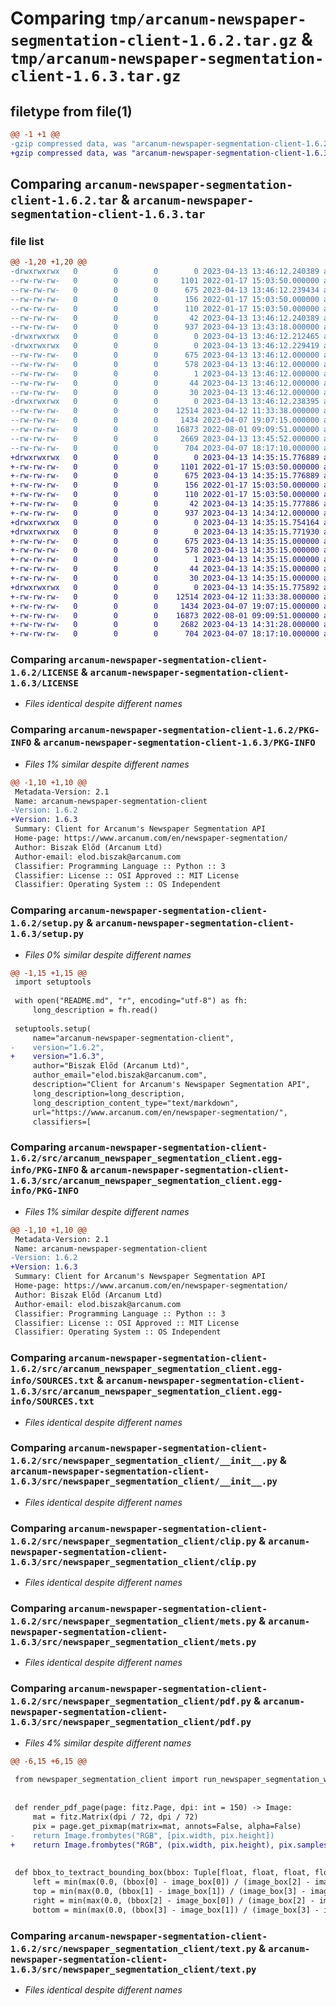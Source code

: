 # Comparing `tmp/arcanum-newspaper-segmentation-client-1.6.2.tar.gz` & `tmp/arcanum-newspaper-segmentation-client-1.6.3.tar.gz`

## filetype from file(1)

```diff
@@ -1 +1 @@
-gzip compressed data, was "arcanum-newspaper-segmentation-client-1.6.2.tar", last modified: Thu Apr 13 13:46:12 2023, max compression
+gzip compressed data, was "arcanum-newspaper-segmentation-client-1.6.3.tar", last modified: Thu Apr 13 14:35:15 2023, max compression
```

## Comparing `arcanum-newspaper-segmentation-client-1.6.2.tar` & `arcanum-newspaper-segmentation-client-1.6.3.tar`

### file list

```diff
@@ -1,20 +1,20 @@
-drwxrwxrwx   0        0        0        0 2023-04-13 13:46:12.240389 arcanum-newspaper-segmentation-client-1.6.2/
--rw-rw-rw-   0        0        0     1101 2022-01-17 15:03:50.000000 arcanum-newspaper-segmentation-client-1.6.2/LICENSE
--rw-rw-rw-   0        0        0      675 2023-04-13 13:46:12.239434 arcanum-newspaper-segmentation-client-1.6.2/PKG-INFO
--rw-rw-rw-   0        0        0      156 2022-01-17 15:03:50.000000 arcanum-newspaper-segmentation-client-1.6.2/README.md
--rw-rw-rw-   0        0        0      110 2022-01-17 15:03:50.000000 arcanum-newspaper-segmentation-client-1.6.2/pyproject.toml
--rw-rw-rw-   0        0        0       42 2023-04-13 13:46:12.240389 arcanum-newspaper-segmentation-client-1.6.2/setup.cfg
--rw-rw-rw-   0        0        0      937 2023-04-13 13:43:18.000000 arcanum-newspaper-segmentation-client-1.6.2/setup.py
-drwxrwxrwx   0        0        0        0 2023-04-13 13:46:12.212465 arcanum-newspaper-segmentation-client-1.6.2/src/
-drwxrwxrwx   0        0        0        0 2023-04-13 13:46:12.229419 arcanum-newspaper-segmentation-client-1.6.2/src/arcanum_newspaper_segmentation_client.egg-info/
--rw-rw-rw-   0        0        0      675 2023-04-13 13:46:12.000000 arcanum-newspaper-segmentation-client-1.6.2/src/arcanum_newspaper_segmentation_client.egg-info/PKG-INFO
--rw-rw-rw-   0        0        0      578 2023-04-13 13:46:12.000000 arcanum-newspaper-segmentation-client-1.6.2/src/arcanum_newspaper_segmentation_client.egg-info/SOURCES.txt
--rw-rw-rw-   0        0        0        1 2023-04-13 13:46:12.000000 arcanum-newspaper-segmentation-client-1.6.2/src/arcanum_newspaper_segmentation_client.egg-info/dependency_links.txt
--rw-rw-rw-   0        0        0       44 2023-04-13 13:46:12.000000 arcanum-newspaper-segmentation-client-1.6.2/src/arcanum_newspaper_segmentation_client.egg-info/requires.txt
--rw-rw-rw-   0        0        0       30 2023-04-13 13:46:12.000000 arcanum-newspaper-segmentation-client-1.6.2/src/arcanum_newspaper_segmentation_client.egg-info/top_level.txt
-drwxrwxrwx   0        0        0        0 2023-04-13 13:46:12.238395 arcanum-newspaper-segmentation-client-1.6.2/src/newspaper_segmentation_client/
--rw-rw-rw-   0        0        0    12514 2023-04-12 11:33:38.000000 arcanum-newspaper-segmentation-client-1.6.2/src/newspaper_segmentation_client/__init__.py
--rw-rw-rw-   0        0        0     1434 2023-04-07 19:07:15.000000 arcanum-newspaper-segmentation-client-1.6.2/src/newspaper_segmentation_client/clip.py
--rw-rw-rw-   0        0        0    16873 2022-08-01 09:09:51.000000 arcanum-newspaper-segmentation-client-1.6.2/src/newspaper_segmentation_client/mets.py
--rw-rw-rw-   0        0        0     2669 2023-04-13 13:45:52.000000 arcanum-newspaper-segmentation-client-1.6.2/src/newspaper_segmentation_client/pdf.py
--rw-rw-rw-   0        0        0      704 2023-04-07 18:17:10.000000 arcanum-newspaper-segmentation-client-1.6.2/src/newspaper_segmentation_client/text.py
+drwxrwxrwx   0        0        0        0 2023-04-13 14:35:15.776889 arcanum-newspaper-segmentation-client-1.6.3/
+-rw-rw-rw-   0        0        0     1101 2022-01-17 15:03:50.000000 arcanum-newspaper-segmentation-client-1.6.3/LICENSE
+-rw-rw-rw-   0        0        0      675 2023-04-13 14:35:15.776889 arcanum-newspaper-segmentation-client-1.6.3/PKG-INFO
+-rw-rw-rw-   0        0        0      156 2022-01-17 15:03:50.000000 arcanum-newspaper-segmentation-client-1.6.3/README.md
+-rw-rw-rw-   0        0        0      110 2022-01-17 15:03:50.000000 arcanum-newspaper-segmentation-client-1.6.3/pyproject.toml
+-rw-rw-rw-   0        0        0       42 2023-04-13 14:35:15.777886 arcanum-newspaper-segmentation-client-1.6.3/setup.cfg
+-rw-rw-rw-   0        0        0      937 2023-04-13 14:34:12.000000 arcanum-newspaper-segmentation-client-1.6.3/setup.py
+drwxrwxrwx   0        0        0        0 2023-04-13 14:35:15.754164 arcanum-newspaper-segmentation-client-1.6.3/src/
+drwxrwxrwx   0        0        0        0 2023-04-13 14:35:15.771930 arcanum-newspaper-segmentation-client-1.6.3/src/arcanum_newspaper_segmentation_client.egg-info/
+-rw-rw-rw-   0        0        0      675 2023-04-13 14:35:15.000000 arcanum-newspaper-segmentation-client-1.6.3/src/arcanum_newspaper_segmentation_client.egg-info/PKG-INFO
+-rw-rw-rw-   0        0        0      578 2023-04-13 14:35:15.000000 arcanum-newspaper-segmentation-client-1.6.3/src/arcanum_newspaper_segmentation_client.egg-info/SOURCES.txt
+-rw-rw-rw-   0        0        0        1 2023-04-13 14:35:15.000000 arcanum-newspaper-segmentation-client-1.6.3/src/arcanum_newspaper_segmentation_client.egg-info/dependency_links.txt
+-rw-rw-rw-   0        0        0       44 2023-04-13 14:35:15.000000 arcanum-newspaper-segmentation-client-1.6.3/src/arcanum_newspaper_segmentation_client.egg-info/requires.txt
+-rw-rw-rw-   0        0        0       30 2023-04-13 14:35:15.000000 arcanum-newspaper-segmentation-client-1.6.3/src/arcanum_newspaper_segmentation_client.egg-info/top_level.txt
+drwxrwxrwx   0        0        0        0 2023-04-13 14:35:15.775892 arcanum-newspaper-segmentation-client-1.6.3/src/newspaper_segmentation_client/
+-rw-rw-rw-   0        0        0    12514 2023-04-12 11:33:38.000000 arcanum-newspaper-segmentation-client-1.6.3/src/newspaper_segmentation_client/__init__.py
+-rw-rw-rw-   0        0        0     1434 2023-04-07 19:07:15.000000 arcanum-newspaper-segmentation-client-1.6.3/src/newspaper_segmentation_client/clip.py
+-rw-rw-rw-   0        0        0    16873 2022-08-01 09:09:51.000000 arcanum-newspaper-segmentation-client-1.6.3/src/newspaper_segmentation_client/mets.py
+-rw-rw-rw-   0        0        0     2682 2023-04-13 14:31:28.000000 arcanum-newspaper-segmentation-client-1.6.3/src/newspaper_segmentation_client/pdf.py
+-rw-rw-rw-   0        0        0      704 2023-04-07 18:17:10.000000 arcanum-newspaper-segmentation-client-1.6.3/src/newspaper_segmentation_client/text.py
```

### Comparing `arcanum-newspaper-segmentation-client-1.6.2/LICENSE` & `arcanum-newspaper-segmentation-client-1.6.3/LICENSE`

 * *Files identical despite different names*

### Comparing `arcanum-newspaper-segmentation-client-1.6.2/PKG-INFO` & `arcanum-newspaper-segmentation-client-1.6.3/PKG-INFO`

 * *Files 1% similar despite different names*

```diff
@@ -1,10 +1,10 @@
 Metadata-Version: 2.1
 Name: arcanum-newspaper-segmentation-client
-Version: 1.6.2
+Version: 1.6.3
 Summary: Client for Arcanum's Newspaper Segmentation API
 Home-page: https://www.arcanum.com/en/newspaper-segmentation/
 Author: Biszak Előd (Arcanum Ltd)
 Author-email: elod.biszak@arcanum.com
 Classifier: Programming Language :: Python :: 3
 Classifier: License :: OSI Approved :: MIT License
 Classifier: Operating System :: OS Independent
```

### Comparing `arcanum-newspaper-segmentation-client-1.6.2/setup.py` & `arcanum-newspaper-segmentation-client-1.6.3/setup.py`

 * *Files 0% similar despite different names*

```diff
@@ -1,15 +1,15 @@
 import setuptools
 
 with open("README.md", "r", encoding="utf-8") as fh:
     long_description = fh.read()
 
 setuptools.setup(
     name="arcanum-newspaper-segmentation-client",
-    version="1.6.2",
+    version="1.6.3",
     author="Biszak Előd (Arcanum Ltd)",
     author_email="elod.biszak@arcanum.com",
     description="Client for Arcanum's Newspaper Segmentation API",
     long_description=long_description,
     long_description_content_type="text/markdown",
     url="https://www.arcanum.com/en/newspaper-segmentation/",
     classifiers=[
```

### Comparing `arcanum-newspaper-segmentation-client-1.6.2/src/arcanum_newspaper_segmentation_client.egg-info/PKG-INFO` & `arcanum-newspaper-segmentation-client-1.6.3/src/arcanum_newspaper_segmentation_client.egg-info/PKG-INFO`

 * *Files 1% similar despite different names*

```diff
@@ -1,10 +1,10 @@
 Metadata-Version: 2.1
 Name: arcanum-newspaper-segmentation-client
-Version: 1.6.2
+Version: 1.6.3
 Summary: Client for Arcanum's Newspaper Segmentation API
 Home-page: https://www.arcanum.com/en/newspaper-segmentation/
 Author: Biszak Előd (Arcanum Ltd)
 Author-email: elod.biszak@arcanum.com
 Classifier: Programming Language :: Python :: 3
 Classifier: License :: OSI Approved :: MIT License
 Classifier: Operating System :: OS Independent
```

### Comparing `arcanum-newspaper-segmentation-client-1.6.2/src/arcanum_newspaper_segmentation_client.egg-info/SOURCES.txt` & `arcanum-newspaper-segmentation-client-1.6.3/src/arcanum_newspaper_segmentation_client.egg-info/SOURCES.txt`

 * *Files identical despite different names*

### Comparing `arcanum-newspaper-segmentation-client-1.6.2/src/newspaper_segmentation_client/__init__.py` & `arcanum-newspaper-segmentation-client-1.6.3/src/newspaper_segmentation_client/__init__.py`

 * *Files identical despite different names*

### Comparing `arcanum-newspaper-segmentation-client-1.6.2/src/newspaper_segmentation_client/clip.py` & `arcanum-newspaper-segmentation-client-1.6.3/src/newspaper_segmentation_client/clip.py`

 * *Files identical despite different names*

### Comparing `arcanum-newspaper-segmentation-client-1.6.2/src/newspaper_segmentation_client/mets.py` & `arcanum-newspaper-segmentation-client-1.6.3/src/newspaper_segmentation_client/mets.py`

 * *Files identical despite different names*

### Comparing `arcanum-newspaper-segmentation-client-1.6.2/src/newspaper_segmentation_client/pdf.py` & `arcanum-newspaper-segmentation-client-1.6.3/src/newspaper_segmentation_client/pdf.py`

 * *Files 4% similar despite different names*

```diff
@@ -6,15 +6,15 @@
 
 from newspaper_segmentation_client import run_newspaper_segmentation_without_textract
 
 
 def render_pdf_page(page: fitz.Page, dpi: int = 150) -> Image:
     mat = fitz.Matrix(dpi / 72, dpi / 72)
     pix = page.get_pixmap(matrix=mat, annots=False, alpha=False)
-    return Image.frombytes("RGB", [pix.width, pix.height])
+    return Image.frombytes("RGB", (pix.width, pix.height), pix.samples)
 
 
 def bbox_to_textract_bounding_box(bbox: Tuple[float, float, float, float], image_box) -> Dict:
     left = min(max(0.0, (bbox[0] - image_box[0]) / (image_box[2] - image_box[0])), 1.0)
     top = min(max(0.0, (bbox[1] - image_box[1]) / (image_box[3] - image_box[1])), 1.0)
     right = min(max(0.0, (bbox[2] - image_box[0]) / (image_box[2] - image_box[0])), 1.0)
     bottom = min(max(0.0, (bbox[3] - image_box[1]) / (image_box[3] - image_box[1])), 1.0)
```

### Comparing `arcanum-newspaper-segmentation-client-1.6.2/src/newspaper_segmentation_client/text.py` & `arcanum-newspaper-segmentation-client-1.6.3/src/newspaper_segmentation_client/text.py`

 * *Files identical despite different names*


